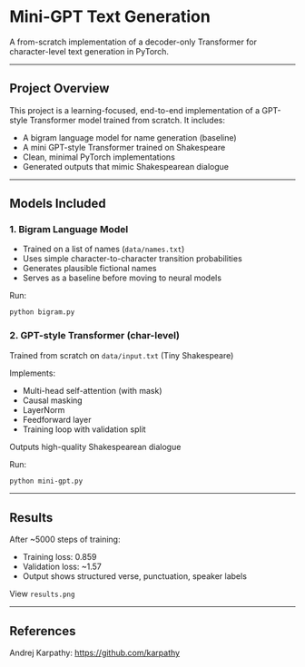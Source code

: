 # Mini-GPT Text Generation

A from-scratch implementation of a decoder-only Transformer for character-level text generation in PyTorch.

---

## Project Overview

This project is a learning-focused, end-to-end implementation of a GPT-style Transformer model trained from scratch. It includes:

- A bigram language model for name generation (baseline)
- A mini GPT-style Transformer trained on Shakespeare
- Clean, minimal PyTorch implementations
- Generated outputs that mimic Shakespearean dialogue

---
## Models Included

### 1. Bigram Language Model
- Trained on a list of names (`data/names.txt`)
- Uses simple character-to-character transition probabilities
- Generates plausible fictional names
- Serves as a baseline before moving to neural models

Run:
```bash
python bigram.py
```

### 2. GPT-style Transformer (char-level)
Trained from scratch on `data/input.txt` (Tiny Shakespeare)

Implements:
- Multi-head self-attention (with mask)
- Causal masking
- LayerNorm
- Feedforward layer
- Training loop with validation split

Outputs high-quality Shakespearean dialogue

Run:
```bash
python mini-gpt.py
```

---
## Results

After ~5000 steps of training:
- Training loss: 0.859
- Validation loss: ~1.57
- Output shows structured verse, punctuation, speaker labels

View `results.png`

---

## References

Andrej Karpathy: https://github.com/karpathy
